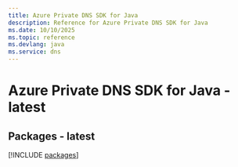 ```yaml
---
title: Azure Private DNS SDK for Java
description: Reference for Azure Private DNS SDK for Java
ms.date: 10/10/2025
ms.topic: reference
ms.devlang: java
ms.service: dns
---
```

# Azure Private DNS SDK for Java - latest
## Packages - latest
[!INCLUDE [packages](private-dns-index.md)]